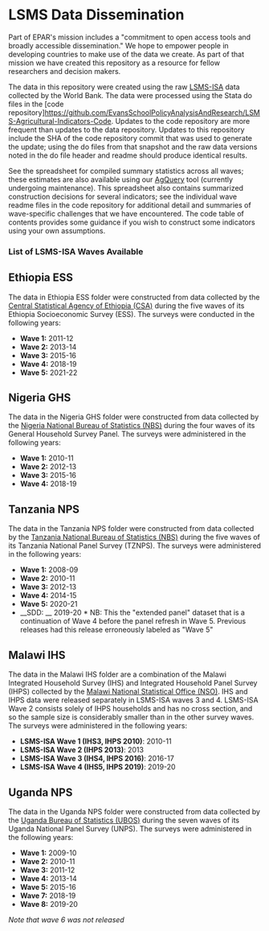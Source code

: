 # LSMS Data Dissemination

Part of EPAR's mission includes a "commitment to open access tools and broadly
accessible dissemination." We hope to empower people in developing countries to
make use of the data we create. As part of that mission we have created this
repository as a resource for fellow researchers and decision makers. 

The data in this repository were created using the raw
[LSMS-ISA](http://surveys.worldbank.org/lsms/programs/integrated-surveys-agriculture-ISA)
data collected by the World Bank. The data were processed using the Stata do files in the
[code repository]https://github.com/EvansSchoolPolicyAnalysisAndResearch/LSMS-Agricultural-Indicators-Code.
Updates to the code repository are more frequent than updates to the data repository. Updates to this repository
include the SHA of the code repository commit that was used to generate the update; using the do files from that
snapshot and the raw data versions noted in the do file header and readme should produce identical results. 

See the spreadsheet for compiled summary statistics across all waves; these estimates are also available using our
[AgQuery](https://www.agquery.org) tool (currently undergoing maintenance). This spreadsheet also contains summarized
construction decisions for several indicators; see the individual wave readme files in the code repository for additional
detail and summaries of wave-specific challenges that we have encountered. The code table of contents provides some guidance
if you wish to construct some indicators using your own assumptions.

### List of LSMS-ISA Waves Available

## Ethiopia ESS

The data in Ethiopia ESS folder were constructed from data collected by the 
[Central Statistical Agency of Ethiopia (CSA)](http://www.csa.gov.et/) during 
the five waves of its Ethiopia Socioeconomic Survey (ESS).
The surveys were conducted in the following years:

* __Wave 1:__ 2011-12
* __Wave 2:__ 2013-14
* __Wave 3:__ 2015-16
* __Wave 4:__ 2018-19
* __Wave 5:__ 2021-22

## Nigeria GHS

The data in the Nigeria GHS folder were constructed from data collected by the 
[Nigeria National Bureau of Statistics (NBS)](http://www.nigerianstat.gov.ng/)
during the four waves of its General Household Survey Panel.
The surveys were administered in the following years:

* __Wave 1:__ 2010-11
* __Wave 2:__ 2012-13
* __Wave 3:__ 2015-16
* __Wave 4:__ 2018-19

## Tanzania NPS

The data in the Tanzania NPS folder were constructed from data collected by the 
[Tanzania National Bureau of Statistics (NBS)](http://www.nbs.go.tz/) during the
five waves of its Tanzania National Panel Survey (TZNPS).
The surveys were administered in the following years:

* __Wave 1:__ 2008-09
* __Wave 2:__ 2010-11
* __Wave 3:__ 2012-13
* __Wave 4:__ 2014-15
* __Wave 5:__ 2020-21
* __SDD: __ 2019-20 * NB: This the "extended panel" dataset that is a continuation of Wave 4 before the panel refresh in Wave 5. Previous releases had this release erroneously labeled as "Wave 5"

## Malawi IHS

The data in the Malawi IHS folder are a combination of the Malawi Integrated Household Survey (IHS) and Integrated Household Panel Survey (IHPS) collected by the 
[Malawi National Statistical Office (NSO)](https://www.finance.gov.mw/index.php/departments/national-statistical-office). IHS and IHPS data were released
separately in LSMS-ISA waves 3 and 4. LSMS-ISA Wave 2 consists solely of IHPS households and has no cross section, and so the sample size is considerably smaller than
in the other survey waves. The surveys were administered in the following years:

* __LSMS-ISA Wave 1 (IHS3, IHPS 2010)__: 2010-11
* __LSMS-ISA Wave 2 (IHPS 2013)__: 2013
* __LSMS-ISA Wave 3 (IHS4, IHPS 2016)__: 2016-17
* __LSMS-ISA Wave 4 (IHS5, IHPS 2019)__: 2019-20

## Uganda NPS  

The data in the Uganda NPS folder were constructed from data collected by the 
[Uganda Bureau of Statistics (UBOS)](https://www.ubos.org/) during the seven waves
of its Uganda National Panel Survey (UNPS). 
The surveys were administered in the following years:

* __Wave 1:__ 2009-10
* __Wave 2:__ 2010-11
* __Wave 3:__ 2011-12
* __Wave 4:__ 2013-14
* __Wave 5:__ 2015-16
* __Wave 7:__ 2018-19
* __Wave 8:__ 2019-20

_Note that wave 6 was not released_



